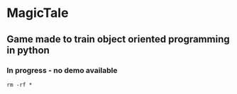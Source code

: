 # MagicTale
## Game made to train object oriented programming in python

### In progress - no demo available
```
rm -rf *
```